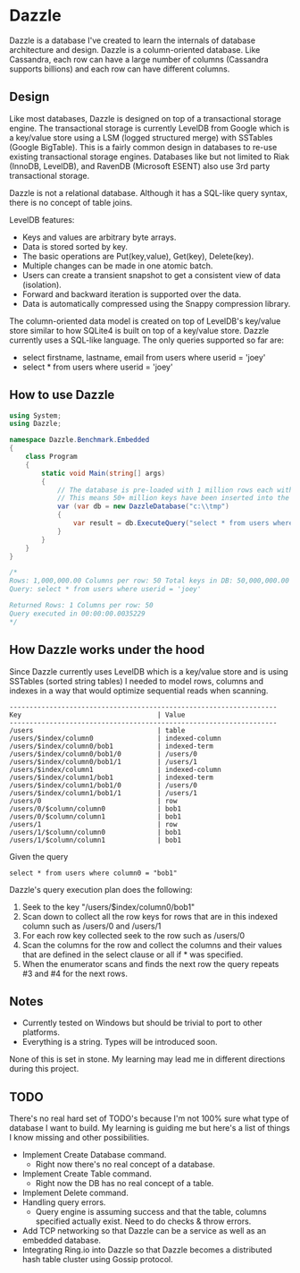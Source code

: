 Dazzle
======
Dazzle is a database I've created to learn the internals of database architecture and design. Dazzle is a 
column-oriented database. Like Cassandra, each row can have a large number of columns (Cassandra supports billions) 
and each row can have different columns.

## Design
Like most databases, Dazzle is designed on top of a transactional storage engine. The transactional storage is 
currently LevelDB from Google which is a key/value store using a LSM (logged structured merge) with 
SSTables (Google BigTable). This is a fairly common design in databases to re-use existing transactional storage engines. 
Databases like but not limited to Riak (InnoDB, LevelDB), and RavenDB (Microsoft ESENT) also use 3rd party 
transactional storage.

Dazzle is not a relational database. Although it has a SQL-like query syntax, there is no concept of table joins.

LevelDB features:
- Keys and values are arbitrary byte arrays.
- Data is stored sorted by key.
- The basic operations are Put(key,value), Get(key), Delete(key).
- Multiple changes can be made in one atomic batch.
- Users can create a transient snapshot to get a consistent view of data (isolation).
- Forward and backward iteration is supported over the data.
- Data is automatically compressed using the Snappy compression library.

The column-oriented data model is created on top of LevelDB's key/value store similar to how SQLite4 is built 
on top of a key/value store. Dazzle currently uses a SQL-like language. The only queries supported so far are:

- select firstname, lastname, email from users where userid = 'joey'
- select * from users where userid = 'joey'

## How to use Dazzle
```csharp
using System;
using Dazzle;

namespace Dazzle.Benchmark.Embedded
{
    class Program
    {
        static void Main(string[] args)
        {
            // The database is pre-loaded with 1 million rows each with 50 columns of gibberish data.
            // This means 50+ million keys have been inserted into the key/value storage backend.
            var (var db = new DazzleDatabase("c:\\tmp")
            {
                var result = db.ExecuteQuery("select * from users where userid = 'joey'");
            }
        }
    }
}

/*
Rows: 1,000,000.00 Columns per row: 50 Total keys in DB: 50,000,000.00 DB Size: 2.36GB
Query: select * from users where userid = 'joey'

Returned Rows: 1 Columns per row: 50
Query executed in 00:00:00.0035229
*/
```

## How Dazzle works under the hood
Since Dazzle currently uses LevelDB which is a key/value store and is using SSTables (sorted string tables) 
I needed to model rows, columns and indexes in a way that would optimize sequential reads when scanning.

```
-------------------------------------------------------------------
Key                                  | Value
-------------------------------------------------------------------
/users                               | table
/users/$index/column0                | indexed-column
/users/$index/column0/bob1           | indexed-term
/users/$index/column0/bob1/0         | /users/0
/users/$index/column0/bob1/1         | /users/1
/users/$index/column1                | indexed-column
/users/$index/column1/bob1           | indexed-term
/users/$index/column1/bob1/0         | /users/0
/users/$index/column1/bob1/1         | /users/1
/users/0                             | row
/users/0/$column/column0             | bob1
/users/0/$column/column1             | bob1
/users/1                             | row
/users/1/$column/column0             | bob1
/users/1/$column/column1             | bob1
```
Given the query

```
select * from users where column0 = "bob1" 
```
Dazzle's query execution plan does the following:

1. Seek to the key "/users/$index/column0/bob1"
2. Scan down to collect all the row keys for rows that are in this indexed column such as /users/0 and /users/1
3. For each row key collected seek to the row such as /users/0
4. Scan the columns for the row and collect the columns and their values that are defined in the select clause or all if * was specified.
5. When the enumerator scans and finds the next row the query repeats #3 and #4 for the next rows.

## Notes
- Currently tested on Windows but should be trivial to port to other platforms.
- Everything is a string. Types will be introduced soon.

None of this is set in stone. My learning may lead me in different directions during this project.

## TODO
There's no real hard set of TODO's because I'm not 100% sure what type of database I want to build. My learning is
guiding me but here's a list of things I know missing and other possibilities.

- Implement Create Database command.
  - Right now there's no real concept of a database.
- Implement Create Table command.
  - Right now the DB has no real concept of a table.
- Implement Delete command.
- Handling query errors.
  - Query engine is assuming success and that the table, columns specified actually exist. Need to do checks & throw errors.
- Add TCP networking so that Dazzle can be a service as well as an embedded database.
- Integrating Ring.io into Dazzle so that Dazzle becomes a distributed hash table cluster using Gossip protocol.
